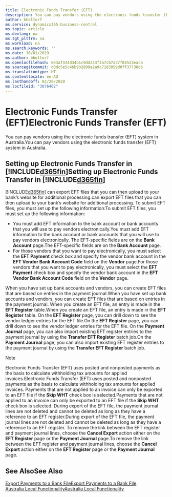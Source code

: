 ```yaml
---
title: Electronic Funds Transfer (EFT)
description: You can pay vendors using the electronic funds transfer (EFT) system in Australia.
author: bholtorf
ms.service: dynamics365-business-central
ms.topic: article
ms.devlang: na
ms.tgt_pltfrm: na
ms.workload: na
ms.search.keywords: ''
ms.date: 10/01/2019
ms.author: bholtorf
ms.openlocfilehash: 0e3af434d34b1c9dd243f3a7cb7a37f84523eacb
ms.sourcegitcommit: d0dc5e5c46b932899e2a9c7183959d0ff37738d6
ms.translationtype: HT
ms.contentlocale: en-AU
ms.lasthandoff: 02/20/2020
ms.locfileid: "3076402"
---
```

# <a name="electronic-funds-transfer-eft"></a><span data-ttu-id="f0be1-103">Electronic Funds Transfer (EFT)</span><span class="sxs-lookup"><span data-stu-id="f0be1-103">Electronic Funds Transfer (EFT)</span></span>
<span data-ttu-id="f0be1-104">You can pay vendors using the electronic funds transfer (EFT) system in Australia.</span><span class="sxs-lookup"><span data-stu-id="f0be1-104">You can pay vendors using the electronic funds transfer (EFT) system in Australia.</span></span>  

## <a name="setting-up-electronic-funds-transfer-in-d365fin"></a><span data-ttu-id="f0be1-105">Setting up Electronic Funds Transfer in [!INCLUDE[d365fin](../../includes/d365fin_md.md)]</span><span class="sxs-lookup"><span data-stu-id="f0be1-105">Setting up Electronic Funds Transfer in [!INCLUDE[d365fin](../../includes/d365fin_md.md)]</span></span>  
[!INCLUDE[d365fin](../../includes/d365fin_md.md)] <span data-ttu-id="f0be1-106">can export EFT files that you can then upload to your bank’s website for additional processing.</span><span class="sxs-lookup"><span data-stu-id="f0be1-106">can export EFT files that you can then upload to your bank’s website for additional processing.</span></span> <span data-ttu-id="f0be1-107">To submit EFT files, you must set up the following information:</span><span class="sxs-lookup"><span data-stu-id="f0be1-107">To submit EFT files, you must set up the following information:</span></span>  

* <span data-ttu-id="f0be1-108">You must add EFT information to the bank account or bank accounts that you will use to pay vendors electronically.</span><span class="sxs-lookup"><span data-stu-id="f0be1-108">You must add EFT information to the bank account or bank accounts that you will use to pay vendors electronically.</span></span> <span data-ttu-id="f0be1-109">The EFT-specific fields are on the **Bank Account** page.</span><span class="sxs-lookup"><span data-stu-id="f0be1-109">The EFT-specific fields are on the **Bank Account** page.</span></span>  
* <span data-ttu-id="f0be1-110">For those vendors that you want to pay electronically, you must select the **EFT Payment** check box and specify the vendor bank account in the **EFT Vendor Bank Account Code** field on the **Vendor** page.</span><span class="sxs-lookup"><span data-stu-id="f0be1-110">For those vendors that you want to pay electronically, you must select the **EFT Payment** check box and specify the vendor bank account in the **EFT Vendor Bank Account Code** field on the **Vendor** page.</span></span>  

<span data-ttu-id="f0be1-111">When you have set up bank accounts and vendors, you can create EFT files that are based on entries in the payment journal.</span><span class="sxs-lookup"><span data-stu-id="f0be1-111">When you have set up bank accounts and vendors, you can create EFT files that are based on entries in the payment journal.</span></span> <span data-ttu-id="f0be1-112">When you create an EFT file, an entry is made in the **EFT Register** table.</span><span class="sxs-lookup"><span data-stu-id="f0be1-112">When you create an EFT file, an entry is made in the **EFT Register** table.</span></span> <span data-ttu-id="f0be1-113">On the **EFT Register** page, you can drill down to see the vendor ledger entries for the EFT file.</span><span class="sxs-lookup"><span data-stu-id="f0be1-113">On the **EFT Register** page, you can drill down to see the vendor ledger entries for the EFT file.</span></span> <span data-ttu-id="f0be1-114">On the **Payment Journal** page, you can also import existing EFT register entries to the payment journal by using the **Transfer EFT Register** batch job.</span><span class="sxs-lookup"><span data-stu-id="f0be1-114">On the **Payment Journal** page, you can also import existing EFT register entries to the payment journal by using the **Transfer EFT Register** batch job.</span></span>

> [!NOTE]  
> <span data-ttu-id="f0be1-115">Electronic Funds Transfer (EFT) uses posted and nonposted payments as the basis to calculate withholding tax amounts for applied invoices.</span><span class="sxs-lookup"><span data-stu-id="f0be1-115">Electronic Funds Transfer (EFT) uses posted and nonposted payments as the basis to calculate withholding tax amounts for applied invoices.</span></span> <span data-ttu-id="f0be1-116">Payments that are not applied to an invoice can only be exported to an EFT file if the **Skip WHT** check box is selected.</span><span class="sxs-lookup"><span data-stu-id="f0be1-116">Payments that are not applied to an invoice can only be exported to an EFT file if the **Skip WHT** check box is selected.</span></span> <span data-ttu-id="f0be1-117">During export of the EFT file, the payment journal lines are not deleted and cannot be deleted as long as they have a reference to an EFT register.</span><span class="sxs-lookup"><span data-stu-id="f0be1-117">During export of the EFT file, the payment journal lines are not deleted and cannot be deleted as long as they have a reference to an EFT register.</span></span> <span data-ttu-id="f0be1-118">To remove the link between the EFT register and payment journal lines, choose the **Cancel Export** action either on the **EFT Register** page or the **Payment Journal** page.</span><span class="sxs-lookup"><span data-stu-id="f0be1-118">To remove the link between the EFT register and payment journal lines, choose the **Cancel Export** action either on the **EFT Register** page or the **Payment Journal** page.</span></span>       

## <a name="see-also"></a><span data-ttu-id="f0be1-119">See Also</span><span class="sxs-lookup"><span data-stu-id="f0be1-119">See Also</span></span>  
[<span data-ttu-id="f0be1-120">Export Payments to a Bank File</span><span class="sxs-lookup"><span data-stu-id="f0be1-120">Export Payments to a Bank File</span></span>](../../finance-make-payments-with-bank-data-conversion-service-or-sepa-credit-transfer.md#exporting-payments-to-a-bank-file)  
[<span data-ttu-id="f0be1-121">Australia Local Functionality</span><span class="sxs-lookup"><span data-stu-id="f0be1-121">Australia Local Functionality</span></span>](australia-local-functionality.md)
